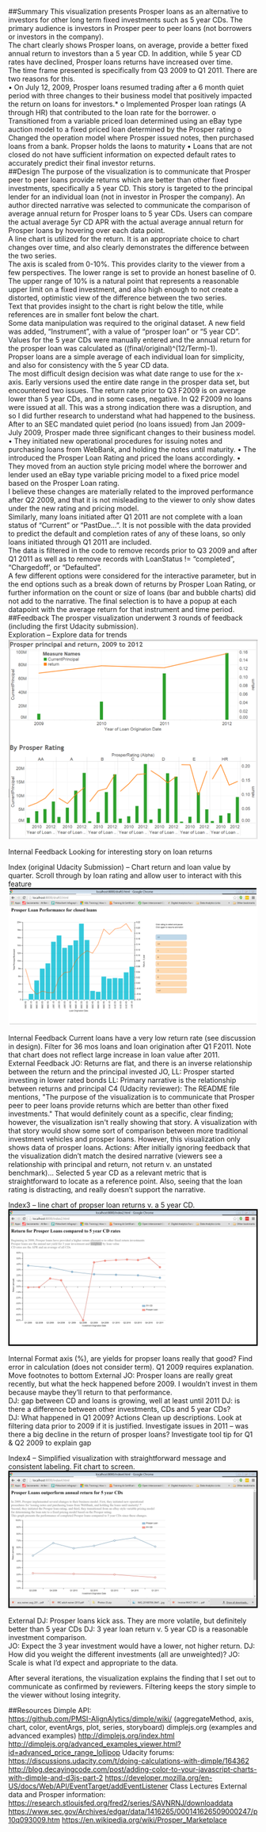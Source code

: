 ##Summary
This visualization presents Prosper loans as an alternative to investors for other long term fixed investments such as 5 year CDs.  The primary audience is investors in Prosper peer to peer loans (not borrowers or investors in the company).  
The chart clearly shows Prosper loans, on average, provide a better fixed annual return to investors than a 5 year CD.  In addition, while 5 year CD rates have declined, Prosper loans returns have increased over time.  
The time frame presented is specifically from Q3 2009 to Q1 2011.  There are two reasons for this.  
•	On July 12,  2009, Prosper loans resumed trading after a 6 month quiet period with three changes to their business model that positively impacted the return on loans for investors.* 
o	Implemented Prosper loan ratings (A through HR) that contributed to the loan rate for the borrower.
o	Transitioned from a variable priced loan determined using an eBay type auction model to a fixed priced loan determined by the Prosper rating
o	Changed the operation model where Prosper issued notes, then purchased loans from a bank.  Propser holds the laons to maturity
•	Loans that are not closed do not have sufficient information on expected default rates to accurately predict their final investor returns.    
##Design
The purpose of the visualization is to communicate that Prosper peer to peer loans provide returns which are better than other fixed investments, specifically a 5 year CD.  This story is targeted to the principal lender for an individual loan (not in investor in Prosper the company).  An author directed narrative was selected to communicate the comparison of average annual return for Prosper loans to 5 year CDs.  Users can compare the actual average 5yr CD APR with the actual average annual return for Prosper loans by hovering over each data point.  
A line chart is utilized for the return.  It is an appropriate choice to chart changes over time, and also clearly demonstrates the difference between the two series.  
The axis is scaled from 0-10%.  This provides clarity to the viewer from a few perspectives.  The lower range is set to provide an honest baseline of 0.  The upper range of 10% is a natural point that represents a reasonable upper limit on a fixed investment, and also high enough to not create a distorted, optimistic view of the difference between the two series.   
Text that provides insight to the chart is right below the title, while references are in smaller font below the chart.  
Some data manipulation was required to the original dataset.  A new field was added, “Instrument”, with a value of “prosper loan” or “5 year CD”.  Values for the 5 year CDs were manually entered and the annual return for the prosper loan was calculated as ((final/original)^(12/Term)-1).  
Propser loans are a simple average of each individual loan for simplicity, and also for consistency with the 5 year CD data.  
The most difficult design decision was what date range to use for the x-axis.  Early versions used the entire date range in the prosper data set, but encountered two issues. 
The return rate prior to Q3 F2009 is on average lower than 5 year CDs, and in some cases, negative.  In Q2 F2009 no loans were issued at all.  This was a strong indication there was a disruption, and so I did further research to understand what had happened to the business.  
After to an SEC mandated quiet period (no loans issued) from Jan 2009-July 2009, Prosper made three significant changes to their business model.  
•	They initiated new operational procedures for issuing notes and purchasing loans from WebBank, and holding the notes until maturity.
•	The introduced the Prosper Loan Rating and priced the loans accordingly.
•	They moved from an auction style pricing model where the borrower and lender used an eBay type variable pricing model to a fixed price model based on the Prosper Loan rating.  
I believe these changes are materially related to the improved performance after Q2 2009, and that it is not misleading to the viewer to only show dates under the new rating and pricing model.  
Similarly, many loans initiated after Q1 2011 are not complete with a loan status of “Current” or “PastDue…”.  It is not possible with the data provided to predict the default and completion rates of any of these loans, so only loans initiated through Q1 2011 are included.  
The data is filtered in the code to remove records prior to Q3 2009 and after Q1 2011 as well as to remove records with LoanStatus != “completed”, “Chargedoff’, or “Defaulted”.  
A few different options were considered for the interactive parameter, but in the end options such as a break down of returns by Prosper Loan Rating, or further information on the count or size of loans (bar and bubble charts) did not add to the narrative.  The final selection is to have a popup at each datapoint with the average return for that instrument and time period.  
##Feedback
The prosper visualization underwent 3 rounds of feedback (including the first Udacity submission).  
Exploration – Explore data for trends
![Explore chart](images/Explore.png)
 
Internal Feedback	Looking for interesting story on loan returns


Index (original Udacity Submission) – Chart return and loan value by quarter.  Scroll through by loan rating and allow user to interact with this feature
![index chart](images/index.png)
 
Internal Feedback	Current loans have a very low return rate (see discussion in design).  Filter for 36 mos loans and loan origination after Q1 F2011.  Note that chart does not reflect large increase in loan value after 2011.  
External Feedback	JO:  Returns are flat, and there is an inverse relationship between the return and the principal invested
JO, LL:  Prosper started investing in lower rated bonds
LL:  Primary narrative is the relationship between returns and principal
C4 (Udacity reviewer):  The README file mentions, "The purpose of the visualization is to communicate that Prosper peer to peer loans provide returns which are better than other fixed investments."
That would definitely count as a specific, clear finding; however, the visualization isn't really showing that story. A visualization with that story would show some sort of comparison between more traditional investment vehicles and prosper loans. However, this visualization only shows data of prosper loans.
Actions:	After initially ignoring feedback that the visualization didn’t match the desired narrative (viewers see a relationship with principal and return, not return v. an unstated benchmark)…  Selected 5 year CD as a relevant metric that is straightforward to locate as a reference point.  Also, seeing that the loan rating is distracting, and really doesn’t support the narrative.  


Index3 – line chart of propser loan returns v. a 5 year CD.  
![index3 chart](images/Index3.png)
 
Internal	Format axis (%), are yields for propser loans really that good?  Find error in calculation (does not consider term).  Q1 2009 requires explanation.  Move footnotes to bottom
External	JO:  Prosper loans are really great recently, but what the heck happened before 2009.  I wouldn’t invest in them because maybe they’ll return to that performance.  
DJ:  gap between CD and loans is growing, well at least until 2011
DJ:  is there a difference between other investments, CDs and 5 year CDs?  
DJ:  What happened in Q1 2009?
Actions	Clean up descriptions.  Look at filtering data prior to 2009 if it is justified.  Investigate issues in 2011 – was there a big decline in the return of prosper loans?  Investigate tool tip for Q1 & Q2 2009 to explain gap

Index4 – Simplified visualization with straightforward message and consistent labeling.  Fit chart to screen.  
![index4 chart](images/Index4.png)
 
External	DJ:  Prosper loans kick ass.  They are more volatile, but definitely better than 5 year CDs
DJ:  3 year loan return v. 5 year CD is a reasonable investment comparison.  
JO:  Expect the 3 year investment would have a lower, not higher return.
DJ:  How did you weight the different investments (all are unweighted)?
JO:  Scale is what I’d expect and appropriate to the data.  

After several iterations, the visualization explains the finding that I set out to communicate as confirmed by reviewers.  Filtering keeps the story simple to the viewer without losing integrity.  

##Resources
Dimple API:  
https://github.com/PMSI-AlignAlytics/dimple/wiki/ (aggregateMethod, axis, chart, color, eventArgs, plot, series, storyboard)
dimplejs.org (examples and advanced examples)
http://dimplejs.org/index.html 
http://dimplejs.org/advanced_examples_viewer.html?id=advanced_price_range_lollipop
Udacity forums:
https://discussions.udacity.com/t/doing-calculations-with-dimple/164362
http://blog.decayingcode.com/post/adding-color-to-your-javascript-charts-with-dimple-and-d3js-part-2
https://developer.mozilla.org/en-US/docs/Web/API/EventTarget/addEventListener
Class Lectures
External data and Prosper information:
https://research.stlouisfed.org/fred2/series/SAVNRNJ/downloaddata
https://www.sec.gov/Archives/edgar/data/1416265/000141626509000247/p10q093009.htm
https://en.wikipedia.org/wiki/Prosper_Marketplace
